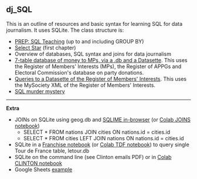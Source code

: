 ## dj_SQL

This is an outline of resources and basic syntax for learning SQL for data journalism. It uses SQLite. The class structure is:

- [PREP: SQL Teaching](https://www.sqlteaching.com/) (up to and including GROUP BY)
- [Select Star](https://selectstarsql.com/) (first chapter)
- Overview of databases, SQL syntax and joins for data journalism
- [7-table database of money to MPs, via a .db and a Datasette](https://til.simonwillison.net/shot-scraper/scraping-flourish). This uses the Register of Members' Interests (MPs), the Register of APPGs and Electoral Commission's database on party donations.
- [Queries to a Datasette of the Register of Members' Interests](https://github.com/simonw/register-of-members-interests-datasette). This uses the MySociety XML of the Register of Members' Interests.
- [SQL murder mystery](http://mystery.knightlab.com/index.html#experienced)

---
**Extra**
- JOINs on SQLite using geog.db and [SQLIME in-browser](https://sqlime.org/) (or [Colab JOINS notebook](https://colab.research.google.com/drive/13Pph-0FMivBNmLqudq6-Pc735FsodYkR?usp=sharing))
  - SELECT * FROM nations JOIN cities ON nations.id = cities.id
  - SELECT * FROM cities LEFT JOIN nations ON nations.id = cities.id
- SQLite in a [Franchise notebook](https://franchise.cloud/app/) (or [Colab TDF notebook](https://colab.research.google.com/drive/1n3IO3Gi8oUuiDq4j10tcP-2Nq_R8R5sW?usp=sharing)) to query single Tour de France table, letour.db
- SQLite on the command line (see Clinton emails PDF) or in [Colab CLINTON notebook](https://colab.research.google.com/drive/1NOUTBoVt7Lf34IcWFSKXQVq90dXiF7IN?usp=sharing)
- Google Sheets [example](https://github.com/aodhanlutetiae/dj_SQL/blob/main/tdf_sql_using_QUERY.xlsx)



<!-- - Application STILL TO COME: database driven user app on [Glitch](https://hello-sqlite.glitch.me/)
QUID CHATGPT?
 -->
